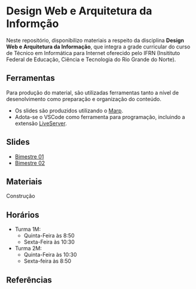 # Design Web e Arquitetura da Informção

Neste repositório, disponibilizo materiais a respeito da disciplina **Design Web e Arquitetura da Informação**, que integra a grade curricular do curso de Técnico em Informática para Internet oferecido pelo IFRN (Insitituto Federal de Educação, Ciência e Tecnologia do Rio Grande do Norte).

## Ferramentas

Para produção do material, são utilizadas ferramentas tanto a nível de desenolvimento como preparação e organização do conteúdo.

- Os slides são produzidos utilizando o [Marp](https://marp.app/).
- Adota-se o VSCode como ferramenta para programação, incluindo a extensão [LiveServer](https://marketplace.visualstudio.com/items?itemName=yandeu.five-server).

## Slides

- [Bimestre 01](./pages/bimestre1.md)
- [Bimestre 02](./pages/bimestre2.md)

## Materiais

Construção

## Horários

- Turma 1M:
  - Quinta-Feira às 8:50
  - Sexta-Feira às 10:30
- Turma 2M:
  - Quinta-Feira às 10:30
  - Sexta-feira às 8:50


## Referências

